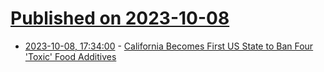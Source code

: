 # [Published on 2023-10-08](index.md)

* [2023-10-08, 17:34:00](https://yro.slashdot.org/story/23/10/08/1641214/california-becomes-first-us-state-to-ban-four-toxic-food-additives?utm_source=rss1.0mainlinkanon&utm_medium=feed) - [California Becomes First US State to Ban Four 'Toxic' Food Additives](https://yro.slashdot.org/story/23/10/08/1641214/california-becomes-first-us-state-to-ban-four-toxic-food-additives?utm_source=rss1.0mainlinkanon&utm_medium=feed)
